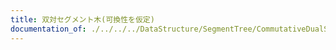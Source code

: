 ```yaml
---
title: 双対セグメント木(可換性を仮定)
documentation_of: ./../../../DataStructure/SegmentTree/CommutativeDualSegmentTree.py
---
```

